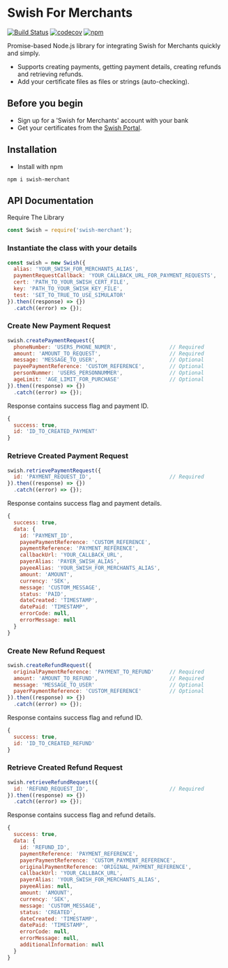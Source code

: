 # Swish For Merchants
[![Build Status](https://travis-ci.com/stebunting/swish-merchant.svg?branch=master)](https://travis-ci.com/stebunting/swish-merchant)
[![codecov](https://codecov.io/gh/stebunting/swish-merchant/branch/master/graph/badge.svg)](https://codecov.io/gh/stebunting/swish-merchant)
[![npm](https://img.shields.io/npm/v/swish-merchant)](https://www.npmjs.com/package/swish-merchant)

Promise-based Node.js library for integrating Swish for Merchants quickly and simply.

 - Supports creating payments, getting payment details, creating refunds and retrieving refunds.
 - Add your certificate files as files or strings (auto-checking).

## Before you begin

 - Sign up for a 'Swish for Merchants' account with your bank
 - Get your certificates from the [Swish Portal](https://portal.swish.nu/).

## Installation

 - Install with npm
```
npm i swish-merchant
```

## API Documentation

Require The Library
```javascript
const Swish = require('swish-merchant');
```

### Instantiate the class with your details

```javascript
const swish = new Swish({
  alias: 'YOUR_SWISH_FOR_MERCHANTS_ALIAS',
  paymentRequestCallback: 'YOUR_CALLBACK_URL_FOR_PAYMENT_REQUESTS',
  cert: 'PATH_TO_YOUR_SWISH_CERT_FILE',
  key: 'PATH_TO_YOUR_SWISH_KEY_FILE',
  test: 'SET_TO_TRUE_TO_USE_SIMULATOR'
}).then((response) => {})
  .catch((error) => {});
```

### Create New Payment Request

```javascript
swish.createPaymentRequest({
  phoneNumber: 'USERS_PHONE_NUMER',                 // Required
  amount: 'AMOUNT_TO_REQUEST',                      // Required
  message: 'MESSAGE_TO_USER',                       // Optional
  payeePaymentReference: 'CUSTOM_REFERENCE',        // Optional
  personNummer: 'USERS_PERSONNUMMER',               // Optional
  ageLimit: 'AGE_LIMIT_FOR_PURCHASE'                // Optional
}).then((response) => {})
  .catch((error) => {});
```

Response contains success flag and payment ID.
```javascript
{
  success: true,
  id: 'ID_TO_CREATED_PAYMENT'
}
```

### Retrieve Created Payment Request

```javascript
swish.retrievePaymentRequest({
  id: 'PAYMENT_REQUEST_ID',                         // Required
}).then((response) => {})
  .catch((error) => {});
```

Response contains success flag and payment details.
```javascript
{
  success: true,
  data: {
    id: 'PAYMENT_ID',
    payeePaymentReference: 'CUSTOM_REFERENCE',
    paymentReference: 'PAYMENT_REFERENCE',
    callbackUrl: 'YOUR_CALLBACK_URL',
    payerAlias: 'PAYER_SWISH_ALIAS',
    payeeAlias: 'YOUR_SWISH_FOR_MERCHANTS_ALIAS',
    amount: 'AMOUNT',
    currency: 'SEK',
    message: 'CUSTOM_MESSAGE',
    status: 'PAID',
    dateCreated: 'TIMESTAMP',
    datePaid: 'TIMESTAMP',
    errorCode: null,
    errorMessage: null
  }
}
```

### Create New Refund Request

```javascript
swish.createRefundRequest({
  originalPaymentReference: 'PAYMENT_TO_REFUND'     // Required
  amount: 'AMOUNT_TO_REFUND',                       // Required
  message: 'MESSAGE_TO_USER'                        // Optional
  payerPaymentReference: 'CUSTOM_REFERENCE'         // Optional
}).then((response) => {})
  .catch((error) => {});
```

Response contains success flag and refund ID.
```javascript
{
  success: true,
  id: 'ID_TO_CREATED_REFUND'
}
```

### Retrieve Created Refund Request

```javascript
swish.retrieveRefundRequest({
  id: 'REFUND_REQUEST_ID',                          // Required
}).then((response) => {})
  .catch((error) => {});
```

Response contains success flag and refund details.
```javascript
{
  success: true,
  data: {
    id: 'REFUND_ID',
    paymentReference: 'PAYMENT_REFERENCE',
    payerPaymentReference: 'CUSTOM_PAYMENT_REFERENCE',
    originalPaymentReference: 'ORIGINAL_PAYMENT_REFERENCE',
    callbackUrl: 'YOUR_CALLBACK_URL',
    payerAlias: 'YOUR_SWISH_FOR_MERCHANTS_ALIAS',
    payeeAlias: null,
    amount: 'AMOUNT',
    currency: 'SEK',
    message: 'CUSTOM_MESSAGE',
    status: 'CREATED',
    dateCreated: 'TIMESTAMP',
    datePaid: 'TIMESTAMP',
    errorCode: null,
    errorMessage: null,
    additionalInformation: null
  }
}
```
